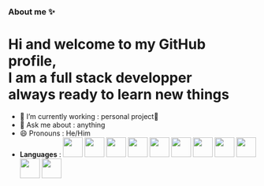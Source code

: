 ### About me ✨
# Hi and welcome to my GitHub profile,<br/>I am a full stack developper <br/>always ready to learn new things

- 🔭 I’m currently working : personal project🥋
- 💬 Ask me about : anything
- 😄 Pronouns : He/Him
- **Languages** : <img src="https://cdn.jsdelivr.net/gh/devicons/devicon/icons/python/python-original.svg" width="40px" />
            <img src="https://cdn.jsdelivr.net/gh/devicons/devicon/icons/html5/html5-original.svg" width="40px" />
            <img src="https://cdn.jsdelivr.net/gh/devicons/devicon/icons/css3/css3-original.svg" width="40px"/>
          <img src="https://cdn.jsdelivr.net/gh/devicons/devicon/icons/c/c-plain.svg" width="40px"/>
          <img src="https://cdn.jsdelivr.net/gh/devicons/devicon/icons/cplusplus/cplusplus-plain.svg" width="40px"/>
          <img src="https://cdn.jsdelivr.net/gh/devicons/devicon/icons/react/react-original.svg" width ="40px"/>
          <img src="https://cdn.jsdelivr.net/gh/devicons/devicon/icons/nextjs/nextjs-original.svg" width ="40px"/>
          <img src="https://cdn.jsdelivr.net/gh/devicons/devicon/icons/mysql/mysql-original-wordmark.svg" width="40px"/>
          <img src="https://cdn.jsdelivr.net/gh/devicons/devicon/icons/php/php-plain.svg" width ="40px"/>
          <img src="https://cdn.jsdelivr.net/gh/devicons/devicon/icons/java/java-original.svg" width="40px"/>
            <img src="https://cdn.jsdelivr.net/gh/devicons/devicon/icons/ruby/ruby-plain.svg" width="40px"/>
          


